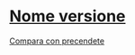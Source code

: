# [Nome versione](https://gitlab.com/eca-automs/schematics/MC-PFAL10AEMPRI/tags/v0.0.2)
[Compara con precendete](https://gitlab.com/eca-automs/schematics/MC-PFAL10AEMPRI/compare/v0.0.1...v0.0.2)
